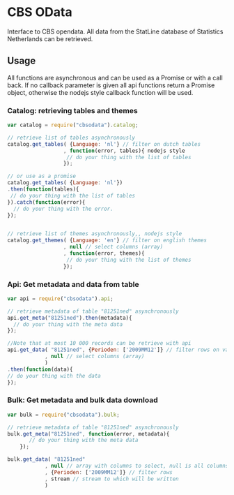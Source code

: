 # CBS OData

Interface to CBS opendata. All data from the StatLine database of Statistics Netherlands can be retrieved.

## Usage

All functions are asynchronous and can be used as a Promise or with a call back.
If no callback parameter is given all api functions return a Promise object, otherwise the nodejs style callback function will be used.

### Catalog: retrieving tables and themes

```js
var catalog = require("cbsodata").catalog;

// retrieve list of tables asynchronously
catalog.get_tables( {Language: 'nl'} // filter on dutch tables
                  , function(error, tables){ nodejs style
                   // do your thing with the list of tables
                  });

// or use as a promise
catalog.get_tables( {Language: 'nl'})
.then(function(tables){
 // do your thing with the list of tables
}).catch(function(error){
  // do your thing with the error.
});


// retrieve list of themes asynchronously,, nodejs style
catalog.get_themes( {Language: 'en'} // filter on english themes
                  , null // select columns (array)
                  , function(error, themes){
                   // do your thing with the list of themes
                  });

```

### Api: Get metadata and data from table

```js
var api = require("cbsodata").api;

// retrieve metadata of table "81251ned" asynchronously
api.get_meta("81251ned").then(metadata){
  // do your thing with the meta data
});

//Note that at most 10 000 records can be retrieve with api
api.get_data( "81251ned", {Perioden: ['2009MM12']} // filter rows on values of 
            , null // select columns (array)
            )
.then(function(data){
// do your thing with the data
});
```

### Bulk: Get metadata and bulk data download
```js
var bulk = require("cbsodata").bulk;

// retrieve metadata of table "81251ned" asynchronously
bulk.get_meta("81251ned", function(error, metadata){
       // do your thing with the meta data
    });

bulk.get_data( "81251ned"
            , null // array with columns to select, null is all columns
            , {Perioden: ['2009MM12']} // filter rows
            , stream // stream to which will be written
            )
```

